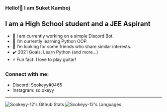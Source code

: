 ### Hello!👋 I am Suket Kamboj

## I am a High School student and a JEE Aspirant 
- 🔭 I am currently working on a simple Discord Bot.
- 🌱 I’m currently learning Python OOP. 
- 👀 I’m looking for some friends who share similar interests.
- ✔️ 2021 Goals: Learn Python (and more...)
- ⚡ Fun fact: I love to play guitar!

### Connect with me:
- Discord: Sookeyy#0465
- Instagram: so.okeyy

---

<img align="left" alt="Sookeyy-12's Github Stats" src="https://github-readme-stats.vercel.app/api?username=Sookeyy-12&theme=midnight-purple&show_icons=true"/>

<img align="left" alt="Sookeyy-12's Languages" src="https://github-readme-stats.vercel.app/api/top-langs/?username=Sookeyy-12&layout=compact&theme=midnight-purple"/>

